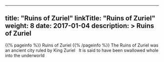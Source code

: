 
---
title: "Ruins of Zuriel"
linkTitle: "Ruins of Zuriel"
weight: 8
date: 2017-01-04
description: >
 Ruins of Zuriel
---

{{% pageinfo %}}
Ruins of Zuriel
{{% /pageinfo %}}
The Ruins of Zuriel was an ancient city ruled by King Zuriel <span class="line-spacer d-block"> </span> It is said to have been swallowed whole into the underworld
